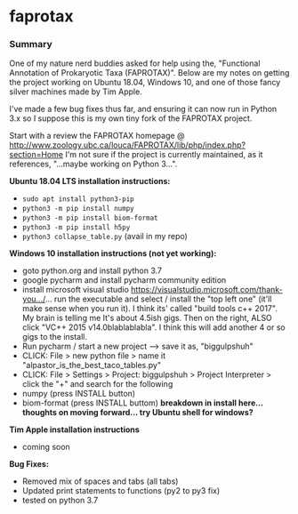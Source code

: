 # faprotax

### Summary

One of my nature nerd buddies asked for help using the, "Functional Annotation of Prokaryotic Taxa (FAPROTAX)". Below are my notes on getting the project working on Ubuntu 18.04, Windows 10, and one of those fancy silver machines made by Tim Apple.

I've made a few bug fixes thus far, and ensuring it can now run in Python 3.x so I suppose this is my own tiny fork of the FAPROTAX project.

Start with a review the FAPROTAX homepage @ http://www.zoology.ubc.ca/louca/FAPROTAX/lib/php/index.php?section=Home I'm not sure if the project is currently maintained, as it references, "...maybe working on Python 3...".

**Ubuntu 18.04 LTS installation instructions:**
  - `sudo apt install python3-pip`
  - `python3 -m pip install numpy`
  - `python3 -m pip install biom-format`
  - `python3 -m pip install h5py`
  - `python3 collapse_table.py` (avail in my repo)


**Windows 10 installation instructions (not yet working):**
  - goto python.org and install python 3.7
  - google pycharm and install pycharm community edition
  - install microsoft visual studio https://visualstudio.microsoft.com/thank-you.../... run the executable and select / install the "top left one" (it'll make sense when you run it). I think its' called "build tools c++ 2017". My brain is telling me It's about 4.5ish gigs. Then on the right, ALSO click "VC++ 2015 v14.0blablablabla". I think this will add another 4 or so gigs to the install. 
  - Run pycharm / start a new project --> save it as, "biggulpshuh"
  - CLICK: File > new python file > name it "alpastor_is_the_best_taco_tables.py"
  - CLICK: File > Settings > Project: biggulpshuh > Project Interpreter > click the "+" and search for the following
  - numpy (press INSTALL button)
  - biom-format (press INSTALL buttom) **breakdown in install here... thoughts on moving forward... try Ubuntu shell for windows?**

**Tim Apple installation instructions**
  - coming soon

**Bug Fixes:**
  - Removed mix of spaces and tabs (all tabs)
  - Updated print statements to functions (py2 to py3 fix)
  - tested on python 3.7
